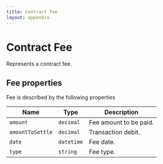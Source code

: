 ```yaml
---
title: Contract fee
layout: appendix
---
```


# Contract Fee

Represents a contract fee.


## Fee properties

Fee is described by the following properties


Name       | Type       | Description
-----------|------------|-----------
`amount`         |`decimal`  | Fee amount to be paid.
`amountToSettle` |`decimal`  | Transaction debit.
`date`           |`datetime` | Fee date.
`type`           |`string`   | Fee type.



